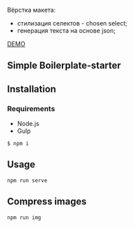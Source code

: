 Вёрстка макета:
- cтилизация селектов - chosen select;
- генерация текста на основе json;

[DEMO](https://yanagushlevskaya.github.io/labidev-task/dist/)

## Simple Boilerplate-starter
## Installation
### Requirements
- Node.js
- Gulp

`$ npm i`

## Usage
```
npm run serve
```

## Compress images
```
npm run img
```
